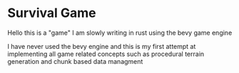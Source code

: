 # Survival Game 
Hello this is a "game" I am slowly writing in rust using the bevy game engine

I have never used the bevy engine and this is my first attempt at implementing all game related concepts such as procedural terrain generation and chunk based data managment
